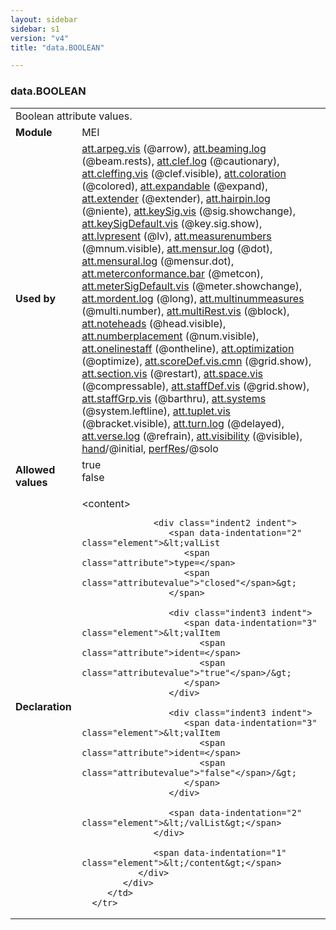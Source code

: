```yaml
---
layout: sidebar
sidebar: s1
version: "v4"
title: "data.BOOLEAN"

---
```


<div class="macroSpec">
   <h3 id="data.BOOLEAN">data.BOOLEAN</h3>
   <table class="wovenodd">
      <tr>
         <td colspan="2" class="wovenodd-col2">Boolean attribute values.</td>
      </tr>
      <tr>
         <td class="wovenodd-col1">
            <strong>Module</strong>
         </td>
         <td class="wovenodd-col2">MEI</td>
      </tr>
      <tr>
         <td class="wovenodd-col1">
            <strong>Used by</strong>
         </td>
         <td class="wovenodd-col2">
            <div class="parent">
               <a class="link_odd_classSpec" href="{{ site.baseurl }}/{{ page.version }}/attribute-classes/att.arpeg.vis.html">att.arpeg.vis</a> (@arrow), 
               <a class="link_odd_classSpec" href="{{ site.baseurl }}/{{ page.version }}/attribute-classes/att.beaming.log.html">att.beaming.log</a> (@beam.rests), 
               <a class="link_odd_classSpec" href="{{ site.baseurl }}/{{ page.version }}/attribute-classes/att.clef.log.html">att.clef.log</a> (@cautionary), 
               <a class="link_odd_classSpec" href="{{ site.baseurl }}/{{ page.version }}/attribute-classes/att.cleffing.vis.html">att.cleffing.vis</a> (@clef.visible), 
               <a class="link_odd_classSpec" href="{{ site.baseurl }}/{{ page.version }}/attribute-classes/att.coloration.html">att.coloration</a> (@colored), 
               <a class="link_odd_classSpec" href="{{ site.baseurl }}/{{ page.version }}/attribute-classes/att.expandable.html">att.expandable</a> (@expand), 
               <a class="link_odd_classSpec" href="{{ site.baseurl }}/{{ page.version }}/attribute-classes/att.extender.html">att.extender</a> (@extender), 
               <a class="link_odd_classSpec" href="{{ site.baseurl }}/{{ page.version }}/attribute-classes/att.hairpin.log.html">att.hairpin.log</a> (@niente), 
               <a class="link_odd_classSpec" href="{{ site.baseurl }}/{{ page.version }}/attribute-classes/att.keySig.vis.html">att.keySig.vis</a> (@sig.showchange), 
               <a class="link_odd_classSpec" href="{{ site.baseurl }}/{{ page.version }}/attribute-classes/att.keySigDefault.vis.html">att.keySigDefault.vis</a> (@key.sig.show), 
               <a class="link_odd_classSpec" href="{{ site.baseurl }}/{{ page.version }}/attribute-classes/att.lvpresent.html">att.lvpresent</a> (@lv), 
               <a class="link_odd_classSpec" href="{{ site.baseurl }}/{{ page.version }}/attribute-classes/att.measurenumbers.html">att.measurenumbers</a> (@mnum.visible), 
               <a class="link_odd_classSpec" href="{{ site.baseurl }}/{{ page.version }}/attribute-classes/att.mensur.log.html">att.mensur.log</a> (@dot), 
               <a class="link_odd_classSpec" href="{{ site.baseurl }}/{{ page.version }}/attribute-classes/att.mensural.log.html">att.mensural.log</a> (@mensur.dot), 
               <a class="link_odd_classSpec" href="{{ site.baseurl }}/{{ page.version }}/attribute-classes/att.meterconformance.bar.html">att.meterconformance.bar</a> (@metcon), 
               <a class="link_odd_classSpec" href="{{ site.baseurl }}/{{ page.version }}/attribute-classes/att.meterSigDefault.vis.html">att.meterSigDefault.vis</a> (@meter.showchange), 
               <a class="link_odd_classSpec" href="{{ site.baseurl }}/{{ page.version }}/attribute-classes/att.mordent.log.html">att.mordent.log</a> (@long), 
               <a class="link_odd_classSpec" href="{{ site.baseurl }}/{{ page.version }}/attribute-classes/att.multinummeasures.html">att.multinummeasures</a> (@multi.number), 
               <a class="link_odd_classSpec" href="{{ site.baseurl }}/{{ page.version }}/attribute-classes/att.multiRest.vis.html">att.multiRest.vis</a> (@block), 
               <a class="link_odd_classSpec" href="{{ site.baseurl }}/{{ page.version }}/attribute-classes/att.noteheads.html">att.noteheads</a> (@head.visible), 
               <a class="link_odd_classSpec" href="{{ site.baseurl }}/{{ page.version }}/attribute-classes/att.numberplacement.html">att.numberplacement</a> (@num.visible), 
               <a class="link_odd_classSpec" href="{{ site.baseurl }}/{{ page.version }}/attribute-classes/att.onelinestaff.html">att.onelinestaff</a> (@ontheline), 
               <a class="link_odd_classSpec" href="{{ site.baseurl }}/{{ page.version }}/attribute-classes/att.optimization.html">att.optimization</a> (@optimize), 
               <a class="link_odd_classSpec" href="{{ site.baseurl }}/{{ page.version }}/attribute-classes/att.scoreDef.vis.cmn.html">att.scoreDef.vis.cmn</a> (@grid.show), 
               <a class="link_odd_classSpec" href="{{ site.baseurl }}/{{ page.version }}/attribute-classes/att.section.vis.html">att.section.vis</a> (@restart), 
               <a class="link_odd_classSpec" href="{{ site.baseurl }}/{{ page.version }}/attribute-classes/att.space.vis.html">att.space.vis</a> (@compressable), 
               <a class="link_odd_classSpec" href="{{ site.baseurl }}/{{ page.version }}/attribute-classes/att.staffDef.vis.html">att.staffDef.vis</a> (@grid.show), 
               <a class="link_odd_classSpec" href="{{ site.baseurl }}/{{ page.version }}/attribute-classes/att.staffGrp.vis.html">att.staffGrp.vis</a> (@barthru), 
               <a class="link_odd_classSpec" href="{{ site.baseurl }}/{{ page.version }}/attribute-classes/att.systems.html">att.systems</a> (@system.leftline), 
               <a class="link_odd_classSpec" href="{{ site.baseurl }}/{{ page.version }}/attribute-classes/att.tuplet.vis.html">att.tuplet.vis</a> (@bracket.visible), 
               <a class="link_odd_classSpec" href="{{ site.baseurl }}/{{ page.version }}/attribute-classes/att.turn.log.html">att.turn.log</a> (@delayed), 
               <a class="link_odd_classSpec" href="{{ site.baseurl }}/{{ page.version }}/attribute-classes/att.verse.log.html">att.verse.log</a> (@refrain), 
               <a class="link_odd_classSpec" href="{{ site.baseurl }}/{{ page.version }}/attribute-classes/att.visibility.html">att.visibility</a> (@visible), 
               <a class="link_odd_classSpec" href="{{ site.baseurl }}/{{ page.version }}/elements/hand.html">hand</a>/@initial, 
               <a class="link_odd_classSpec" href="{{ site.baseurl }}/{{ page.version }}/elements/perfRes.html">perfRes</a>/@solo
            </div>
         </td>
      </tr>
      <tr>
         <td class="wovenodd-col1">
            <strong>Allowed values</strong>
         </td>
         <td class="wovenodd-col2">
            <dl>
               <dt>true</dt>
               <dd></dd>
               <dt>false</dt>
               <dd></dd>
            </dl>
         </td>
      </tr>
      <tr>
         <td class="wovenodd-col1">
            <strong>Declaration</strong>
         </td>
         <td class="wovenodd-col2">
            <div xml:space="preserve" class="pre">
               <div class="indent1 indent">
                  <span data-indentation="1" class="element">&lt;content&gt;</span>
                  
                  <div class="indent2 indent">
                     <span data-indentation="2" class="element">&lt;valList 
                        <span class="attribute">type=</span>
                        <span class="attributevalue">"closed"</span>&gt;
                     </span>
                     
                     <div class="indent3 indent">
                        <span data-indentation="3" class="element">&lt;valItem 
                           <span class="attribute">ident=</span>
                           <span class="attributevalue">"true"</span>/&gt;
                        </span>
                     </div>
                     
                     <div class="indent3 indent">
                        <span data-indentation="3" class="element">&lt;valItem 
                           <span class="attribute">ident=</span>
                           <span class="attributevalue">"false"</span>/&gt;
                        </span>
                     </div>
                     
                     <span data-indentation="2" class="element">&lt;/valList&gt;</span>
                  </div>
                  
                  <span data-indentation="1" class="element">&lt;/content&gt;</span>
               </div>
            </div>
         </td>
      </tr>
   </table>
</div>